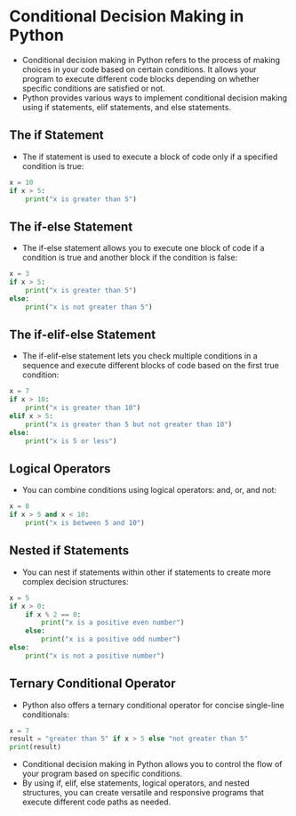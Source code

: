# Conditional Decision Making in Python

* Conditional decision making in Python refers to the process of making choices in your code based on certain conditions. It allows your program to execute different code blocks depending on whether specific conditions are satisfied or not.
* Python provides various ways to implement conditional decision making using if statements, elif statements, and else statements.

## The if Statement
* The if statement is used to execute a block of code only if a specified condition is true:
```python
x = 10
if x > 5:
    print("x is greater than 5")
```

## The if-else Statement
* The if-else statement allows you to execute one block of code if a condition is true and another block if the condition is false:
```python
x = 3
if x > 5:
    print("x is greater than 5")
else:
    print("x is not greater than 5")
```

## The if-elif-else Statement
* The if-elif-else statement lets you check multiple conditions in a sequence and execute different blocks of code based on the first true condition:
```python
x = 7
if x > 10:
    print("x is greater than 10")
elif x > 5:
    print("x is greater than 5 but not greater than 10")
else:
    print("x is 5 or less")
```

## Logical Operators
* You can combine conditions using logical operators: and, or, and not:
```python
x = 8
if x > 5 and x < 10:
    print("x is between 5 and 10")
```

## Nested if Statements
* You can nest if statements within other if statements to create more complex decision structures:
```python
x = 5
if x > 0:
    if x % 2 == 0:
        print("x is a positive even number")
    else:
        print("x is a positive odd number")
else:
    print("x is not a positive number")
```

## Ternary Conditional Operator
* Python also offers a ternary conditional operator for concise single-line conditionals:
```python
x = 7
result = "greater than 5" if x > 5 else "not greater than 5"
print(result)
```

* Conditional decision making in Python allows you to control the flow of your program based on specific conditions. 
* By using if, elif, else statements, logical operators, and nested structures, you can create versatile and responsive programs that execute different code paths as needed.